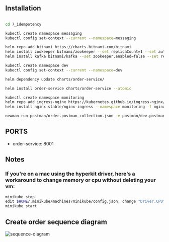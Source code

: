 ## Installation

```bash

cd 7_idempotency

kubectl create namespace messaging
kubectl config set-context --current --namespace=messaging

helm repo add bitnami https://charts.bitnami.com/bitnami
helm install zookeeper bitnami/zookeeper --set replicaCount=1 --set auth.enabled=false --set allowAnonymousLogin=true --atomic
helm install kafka bitnami/kafka --set zookeeper.enabled=false --set replicaCount=1 --set externalZookeeper.servers=zookeeper.messaging.svc.cluster.local --atomic

kubectl create namespace dev
kubectl config set-context --current --namespace=dev

helm dependency update charts/order-service/

helm install order-service charts/order-service --atomic

kubectl create namespace monitoring
helm repo add ingress-nginx https://kubernetes.github.io/ingress-nginx/
helm install nginx stable/nginx-ingress --namespace monitoring -f nginx-ingress.yaml

newman run postman/order.postman_collection.json -e postman/dev.postman_environment.json

```

## PORTS
* order-service: 8001

## Notes 
### If you're on a mac using the hyperkit driver, here's a workaround to change memory or cpu without deleting your vm:

```bash
minikube stop
edit $HOME/.minikube/machines/minikube/config.json, change "Driver.CPU" and/or "Driver.Memory"
minikube start
```

## Create order sequence diagram

![sequence-diagram](./README.assets/mermaid-diagram-20200903164534.png)